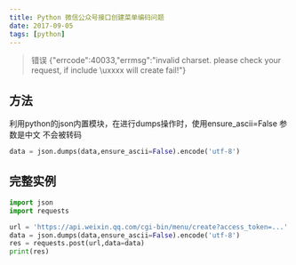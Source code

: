 ```yaml
---
title: Python 微信公众号接口创建菜单编码问题
date: 2017-09-05
tags: [python]
---
```



> 错误 {"errcode":40033,"errmsg":"invalid charset. please check your request, if include \\uxxxx will create fail!"}

## 方法
利用python的json内置模块，在进行dumps操作时，使用ensure_ascii=False 参数是中文
不会被转码
```python
data = json.dumps(data,ensure_ascii=False).encode('utf-8')
```

## 完整实例
```python
import json
import requests

url = 'https://api.weixin.qq.com/cgi-bin/menu/create?access_token=...'
data = json.dumps(data,ensure_ascii=False).encode('utf-8')
res = requests.post(url,data=data)
print(res)
```
